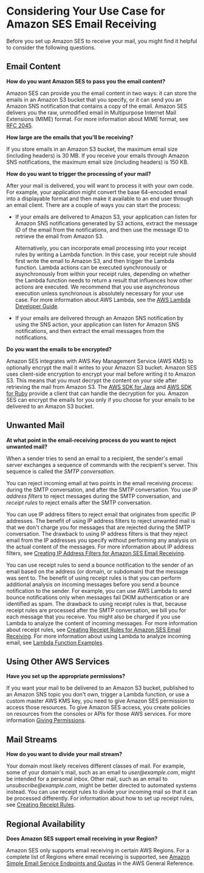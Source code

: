# Considering Your Use Case for Amazon SES Email Receiving<a name="receiving-email-consider-use-case"></a>

Before you set up Amazon SES to receive your mail, you might find it helpful to consider the following questions\.

## Email Content<a name="receiving-email-consider-use-case-content"></a>

**How do you want Amazon SES to pass you the email content?**

Amazon SES can provide you the email content in two ways: it can store the emails in an Amazon S3 bucket that you specify, or it can send you an Amazon SNS notification that contains a copy of the email\. Amazon SES delivers you the raw, unmodified email in Multipurpose Internet Mail Extensions \(MIME\) format\. For more information about MIME format, see [RFC 2045](https://tools.ietf.org/html/rfc2045)\. 

**How large are the emails that you'll be receiving?**

If you store emails in an Amazon S3 bucket, the maximum email size \(including headers\) is 30 MB\. If you receive your emails through Amazon SNS notifications, the maximum email size \(including headers\) is 150 KB\.

**How do you want to trigger the processing of your mail?**

After your mail is delivered, you will want to process it with your own code\. For example, your application might convert the base 64\-encoded email into a displayable format and then make it available to an end user through an email client\. There are a couple of ways you can start the process:
+ If your emails are delivered to Amazon S3, your application can listen for Amazon SNS notifications generated by S3 actions, extract the message ID of the email from the notifications, and then use the message ID to retrieve the email from Amazon S3\.

  Alternatively, you can incorporate email processing into your receipt rules by writing a Lambda function\. In this case, your receipt rule should first write the email to Amazon S3, and then trigger the Lambda function\. Lambda actions can be executed synchronously or asynchronously from within your receipt rules, depending on whether the Lambda function needs to return a result that influences how other actions are executed\. We recommend that you use asynchronous execution unless synchronous is absolutely necessary for your use case\. For more information about AWS Lambda, see the [AWS Lambda Developer Guide](https://docs.aws.amazon.com/lambda/latest/dg/welcome.html)\.
+ If your emails are delivered through an Amazon SNS notification by using the SNS action, your application can listen for Amazon SNS notifications, and then extract the email messages from the notifications\.

**Do you want the emails to be encrypted?**

Amazon SES integrates with AWS Key Management Service \(AWS KMS\) to optionally encrypt the mail it writes to your Amazon S3 bucket\. Amazon SES uses client\-side encryption to encrypt your mail before writing it to Amazon S3\. This means that you must decrypt the content on your side after retrieving the mail from Amazon S3\. The [AWS SDK for Java](https://aws.amazon.com/sdk-for-java/) and [AWS SDK for Ruby](https://aws.amazon.com/sdk-for-ruby/) provide a client that can handle the decryption for you\. Amazon SES can encrypt the emails for you only if you choose for your emails to be delivered to an Amazon S3 bucket\.

## Unwanted Mail<a name="receiving-email-consider-use-case-unwanted"></a>

**At what point in the email\-receiving process do you want to reject unwanted mail?**

When a sender tries to send an email to a recipient, the sender's email server exchanges a sequence of commands with the recipient's server\. This sequence is called the *SMTP conversation*\.

You can reject incoming email at two points in the email receiving process: during the SMTP conversation, and after the SMTP conversation\. You use *IP address filters* to reject messages during the SMTP conversation, and *receipt rules* to reject emails after the SMTP conversation\.

You can use IP address filters to reject email that originates from specific IP addresses\. The benefit of using IP address filters to reject unwanted mail is that we don't charge you for messages that are rejected during the SMTP conversation\. The drawback to using IP address filters is that they reject email from the IP addresses you specify without performing any analysis on the actual content of the messages\. For more information about IP address filters, see [Creating IP Address Filters for Amazon SES Email Receiving](receiving-email-ip-filters.md)\.

You can use receipt rules to send a bounce notification to the sender of an email based on the address \(or domain, or subdomain\) that the message was sent to\. The benefit of using receipt rules is that you can perform additional analysis on incoming messages before you send a bounce notification to the sender\. For example, you can use AWS Lambda to send bounce notifications only when messages fail DKIM authentication or are identified as spam\. The drawback to using receipt rules is that, because receipt rules are processed after the SMTP conversation, we bill you for each message that you receive\. You might also be charged if you use Lambda to analyze the content of incoming messages\. For more information about receipt rules, see [Creating Receipt Rules for Amazon SES Email Receiving](receiving-email-receipt-rules.md)\. For more information about using Lambda to analyze incoming email, see [Lambda Function Examples](receiving-email-action-lambda-example-functions.md)\. 

## Using Other AWS Services<a name="receiving-email-consider-use-case-permissions"></a>

**Have you set up the appropriate permissions?**

If you want your mail to be delivered to an Amazon S3 bucket, published to an Amazon SNS topic you don't own, trigger a Lambda function, or use a custom master AWS KMS key, you need to give Amazon SES permission to access those resources\. To give Amazon SES access, you create policies on resources from the consoles or APIs for those AWS services\. For more information [Giving Permissions](receiving-email-permissions.md)\.

## Mail Streams<a name="receiving-email-consider-use-case-streams"></a>

**How do you want to divide your mail stream?**

Your domain most likely receives different classes of mail\. For example, some of your domain's mail, such as an email to *user@example\.com*, might be intended for a personal inbox\. Other mail, such as an email to *unsubscribe@example\.com*, might be better directed to automated systems instead\. You can use receipt rules to divide your incoming mail so that it can be processed differently\. For information about how to set up receipt rules, see [Creating Receipt Rules](receiving-email-receipt-rules.md)\.

## Regional Availability<a name="receiving-email-consider-use-case-regions"></a>

**Does Amazon SES support email receiving in your Region?**

Amazon SES only supports email receiving in certain AWS Regions\. For a complete list of Regions where email receiving is supported, see [Amazon Simple Email Service Endpoints and Quotas](https://docs.aws.amazon.com/general/latest/gr/ses) in the AWS General Reference\.